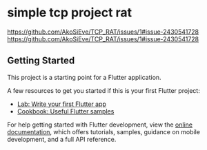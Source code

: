 # simple tcp project rat

https://github.com/AkoSiEve/TCP_RAT/issues/1#issue-2430541728 
https://github.com/AkoSiEve/TCP_RAT/issues/1#issue-2430541728

## Getting Started

This project is a starting point for a Flutter application.

A few resources to get you started if this is your first Flutter project:

- [Lab: Write your first Flutter app](https://docs.flutter.dev/get-started/codelab)
- [Cookbook: Useful Flutter samples](https://docs.flutter.dev/cookbook)

For help getting started with Flutter development, view the
[online documentation](https://docs.flutter.dev/), which offers tutorials,
samples, guidance on mobile development, and a full API reference.
